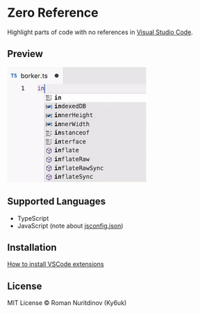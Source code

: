 Zero Reference
==============

Highlight parts of code with no references in [Visual Studio Code](https://github.com/microsoft/vscode).


Preview
-------

![Screenshot](images/preview.gif)

Supported Languages
-------------------

* TypeScript
* JavaScript (note about [jsconfig.json](https://code.visualstudio.com/docs/languages/jsconfig))


Installation
------------

[How to install VSCode extensions](https://code.visualstudio.com/docs/editor/extension-gallery)


License
-------

MIT License © Roman Nuritdinov (Ky6uk)
